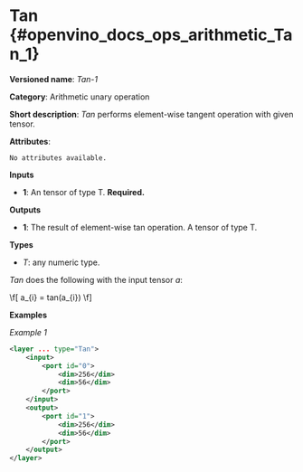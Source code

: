 # Tan  {#openvino_docs_ops_arithmetic_Tan_1}

**Versioned name**: *Tan-1*

**Category**: Arithmetic unary operation 

**Short description**: *Tan* performs element-wise tangent operation with given tensor.

**Attributes**:

    No attributes available.

**Inputs**

* **1**: An tensor of type T. **Required.**

**Outputs**

* **1**: The result of element-wise tan operation. A tensor of type T.

**Types**

* *T*: any numeric type.

*Tan* does the following with the input tensor *a*:

\f[
a_{i} = tan(a_{i})
\f]

**Examples**

*Example 1*

```xml
<layer ... type="Tan">
    <input>
        <port id="0">
            <dim>256</dim>
            <dim>56</dim>
        </port>
    </input>
    <output>
        <port id="1">
            <dim>256</dim>
            <dim>56</dim>
        </port>
    </output>
</layer>
```

